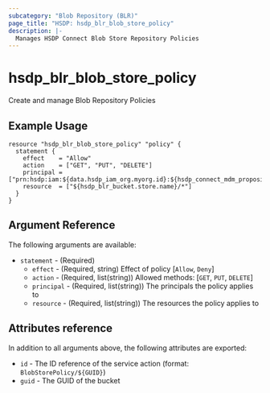```yaml
---
subcategory: "Blob Repository (BLR)"
page_title: "HSDP: hsdp_blr_blob_store_policy"
description: |-
  Manages HSDP Connect Blob Store Repository Policies
---
```


# hsdp_blr_blob_store_policy

Create and manage Blob Repository Policies

## Example Usage

```hcl
resource "hsdp_blr_blob_store_policy" "policy" {
  statement {
    effect    = "Allow"
    action    = ["GET", "PUT", "DELETE"]
    principal = ["prn:hsdp:iam:${data.hsdp_iam_org.myorg.id}:${hsdp_connect_mdm_proposition.first.guid}:User/*"]
    resource  = ["${hsdp_blr_bucket.store.name}/*"]
  }
}
```

## Argument Reference

The following arguments are available:

* `statement` - (Required)
  * `effect` - (Required, string) Effect of policy [`Allow`, `Deny`]
  * `action` - (Required, list(string)) Allowed methods: [`GET`, `PUT`, `DELETE`]
  * `principal` - (Required, list(string)) The principals the policy applies to
  * `resource` - (Required, list(string)) The resources the policy applies to

## Attributes reference

In addition to all arguments above, the following attributes are exported:

* `id` - The ID reference of the service action (format: `BlobStorePolicy/${GUID}`)
* `guid` - The GUID of the bucket
